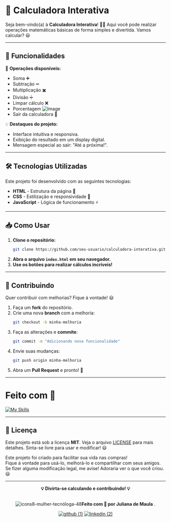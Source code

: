 # 📱 Calculadora Interativa

Seja bem-vindo(a) à **Calculadora Interativa**! 🧮✨
Aqui você pode realizar operações matemáticas básicas de forma simples e divertida. Vamos calcular? 😃

---

## 🚀 Funcionalidades

🔢 **Operações disponíveis:**
- Soma ➕
- Subtração ➖
- Multiplicação ✖️
- Divisão ➗
- Limpar cálculo ❌
- Porcentagem   ![Image](https://github.com/user-attachments/assets/2baebbdc-399f-45e6-b694-99c47d38e6de)
- Sair da calculadora 👋

💡 **Destaques do projeto:**
- Interface intuitiva e responsiva.
- Exibição do resultado em um display digital.
- Mensagem especial ao sair: "Até a próxima!".

---

## 🛠 Tecnologias Utilizadas

Este projeto foi desenvolvido com as seguintes tecnologias:
- **HTML** - Estrutura da página 📄
- **CSS** - Estilização e responsividade 🎨
- **JavaScript** - Lógica de funcionamento ⚡

---

## 📥 Como Usar

1. **Clone o repositório:**
   ```bash
   git clone https://github.com/seu-usuario/calculadora-interativa.git
   ```
2. **Abra o arquivo `index.html` em seu navegador.**
3. **Use os botões para realizar cálculos incríveis!**

---

## 🤝 Contribuindo

Quer contribuir com melhorias? Fique à vontade! 😃
1. Faça um **fork** do repositório.
2. Crie uma nova **branch** com a melhoria:
   ```bash
   git checkout -b minha-melhoria
   ```
3. Faça as alterações e **commite**:
   ```bash
   git commit -m "Adicionando nova funcionalidade"
   ```
4. Envie suas mudanças:
   ```bash
   git push origin minha-melhoria
   ```
5. Abra um **Pull Request** e pronto! 🚀

---

<h1 > Feito com 🚀 </h1>   

[![My Skills](https://skillicons.dev/icons?i=html,css,js,git,github,vscode)](https://skillicons.dev) 

---

## 📜 Licença

Este projeto está sob a licença **MIT**. Veja o arquivo [LICENSE](https://github.com/julianamaula/-7DaysOfCode---L-gica-JS-7-7/blob/main/LICENSE) para mais detalhes. Sinta-se livre para usar e modificar! 😃


Este projeto foi criado para facilitar sua vida nas compras!  
Fique à vontade para usá-lo, melhorá-lo e compartilhar com seus amigos.  
Se fizer alguma modificação legal, me avise! Adoraria ver o que você criou. 😃  




 ---

<div  align="center"> 
 <strong>💡 Divirta-se calculando e contribuindo! 💡</strong><br><br>
 
   ![icons8-mulher-tecnóloga-48](https://github.com/user-attachments/assets/cce202ee-f99f-4ec2-b3ff-92e807e00395)**Feito com 💙 por Juliana de Maula**  .
       
   [![github (1)](https://github.com/user-attachments/assets/b00d055f-82f4-4c97-85e1-986068f5e264)](https://github.com/julianamaula) [![linkedin (2)](https://github.com/user-attachments/assets/044bc6c2-c1e9-4f04-8979-71f95d9f6c66)](https://www.linkedin.com/in/juliana-de-maula/)

  
  </div>




